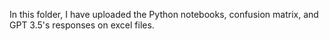 In this folder, I have uploaded the Python notebooks, confusion matrix, and GPT 3.5's responses on excel files. 
